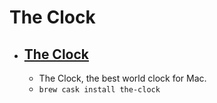 # The Clock
- [The Clock](https://seense.com/the_clock/)
  - 
  - The Clock, the best world clock for Mac.
  - `brew cask install the-clock`
